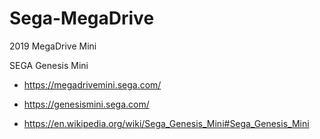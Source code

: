 # Sega-MegaDrive
2019 MegaDrive Mini 

SEGA Genesis Mini

* https://megadrivemini.sega.com/

* https://genesismini.sega.com/

* https://en.wikipedia.org/wiki/Sega_Genesis_Mini#Sega_Genesis_Mini


